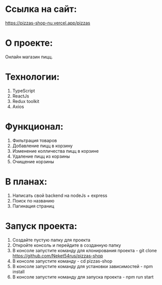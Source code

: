 # Ссылка на сайт:

https://pizzas-shop-nu.vercel.app/pizzas

# О проекте:

Онлайн магазин пицц.

# Технологии:

1. TypeScript
2. ReactJs
3. Redux toolkit
4. Axios

# Функционал:

1. Фильтрация товаров
2. Добавление пицц в корзину
3. Изменение колличества пицц в корзине
4. Удаление пицц из корзины
5. Очищение корзины

# В планах:

1. Написать свой backend на nodeJs + express
2. Поиск по названию
3. Пагинация страниц

# Запуск проекта:

1. Создайте пустую папку для проекта
2. Откройте консоль и перейдите в созданную папку
3. В консоле запустите команду для клонирования проекта - git clone https://github.com/Neket54rus/pizzas-shop
4. В консоле запустите команду - cd pizzas-shop
5. В консоле запустите команду для установки зависимостей - npm install
6. В консоле запустите номанду для запуска проекта - npm run start